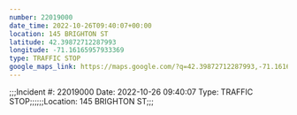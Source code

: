 ```yaml
---
number: 22019000
date_time: 2022-10-26T09:40:07+00:00
location: 145 BRIGHTON ST
latitude: 42.39872712287993
longitude: -71.16165957933369
type: TRAFFIC STOP
google_maps_link: https://maps.google.com/?q=42.39872712287993,-71.16165957933369
---
```


;;;Incident #: 22019000  Date: 2022-10-26 09:40:07   Type: TRAFFIC STOP;;;;;;Location: 145 BRIGHTON ST;;;
